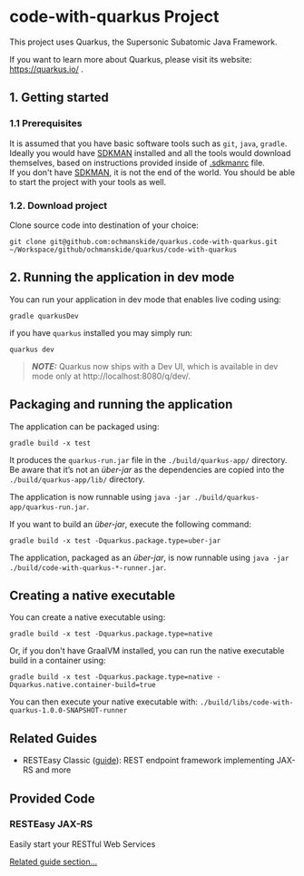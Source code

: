 # code-with-quarkus Project

This project uses Quarkus, the Supersonic Subatomic Java Framework.

If you want to learn more about Quarkus, please visit its website: https://quarkus.io/ .

## 1. Getting started
### 1.1 Prerequisites
It is assumed that you have basic software tools such as `git`, `java`, `gradle`. Ideally you would have [SDKMAN](https://sdkman.io) installed and all the tools would download themselves, based on instructions provided inside of [.sdkmanrc](./.sdkmanrc) file.  
If you don't have [SDKMAN](https://sdkman.io), it is not the end of the world. You should be able to start the project with your tools as well.  

### 1.2. Download project
Clone source code into destination of your choice:
```shell script
git clone git@github.com:ochmanskide/quarkus.code-with-quarkus.git ~/Workspace/github/ochmanskide/quarkus/code-with-quarkus
```

## 2. Running the application in dev mode

You can run your application in dev mode that enables live coding using:
```shell script
gradle quarkusDev
```
if you have `quarkus` installed you may simply run:
```shell script
quarkus dev
```

> **_NOTE:_**  Quarkus now ships with a Dev UI, which is available in dev mode only at http://localhost:8080/q/dev/.

## Packaging and running the application

The application can be packaged using:
```shell script
gradle build -x test
```
It produces the `quarkus-run.jar` file in the `./build/quarkus-app/` directory.
Be aware that it’s not an _über-jar_ as the dependencies are copied into the `./build/quarkus-app/lib/` directory.

The application is now runnable using `java -jar ./build/quarkus-app/quarkus-run.jar`.

If you want to build an _über-jar_, execute the following command:
```shell script
gradle build -x test -Dquarkus.package.type=uber-jar
```

The application, packaged as an _über-jar_, is now runnable using `java -jar ./build/code-with-quarkus-*-runner.jar`.

## Creating a native executable

You can create a native executable using: 
```shell script
gradle build -x test -Dquarkus.package.type=native
```

Or, if you don't have GraalVM installed, you can run the native executable build in a container using: 
```shell script
gradle build -x test -Dquarkus.package.type=native -Dquarkus.native.container-build=true
```

You can then execute your native executable with: `./build/libs/code-with-quarkus-1.0.0-SNAPSHOT-runner`

## Related Guides

- RESTEasy Classic ([guide](https://quarkus.io/guides/resteasy)): REST endpoint framework implementing JAX-RS and more

## Provided Code

### RESTEasy JAX-RS

Easily start your RESTful Web Services

[Related guide section...](https://quarkus.io/guides/getting-started#the-jax-rs-resources)
